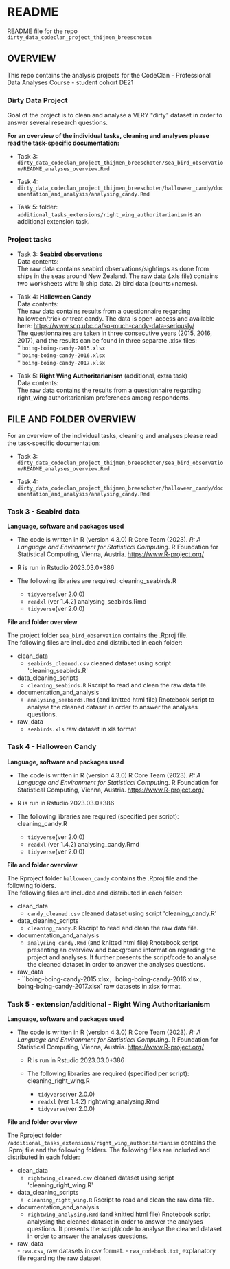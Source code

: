 # README 

README file for the repo `dirty_data_codeclan_project_thijmen_breeschoten`

## OVERVIEW

This repo contains the analysis projects for the 
CodeClan - Professional Data Analyses Course - student cohort DE21

### Dirty Data Project

Goal of the project is to clean and analyse a VERY "dirty" dataset in order to answer 
several research questions.

__For an overview of the individual tasks, cleaning and analyses please read the task-specific
documentation:__

* Task 3: 
  `dirty_data_codeclan_project_thijmen_breeschoten/sea_bird_observation/README_analyses_overview.Rmd`
  
* Task 4:
  `dirty_data_codeclan_project_thijmen_breeschoten/halloween_candy/documentation_and_analysis/analysing_candy.Rmd`
  
* Task 5:
  folder: `additional_tasks_extensions/right_wing_authoritarianism` is an additional extension task.


### Project tasks

* Task 3: __Seabird observations__ <br>
          Data contents: <br>
          The raw data contains seabird observations/sightings as done from ships in the seas 
          around New Zealand. The raw data (.xls file) contains two worksheets with:
          1) ship data.
          2) bird data (counts+names).
          
* Task 4: __Halloween Candy__ <br>
          Data contents: <br>
          The raw data contains results from a questionnaire regarding halloween/trick or           treat candy.
          The data is open-access and available here: 
          https://www.scq.ubc.ca/so-much-candy-data-seriously/ <br>
          The questionnaires are taken in three consecutive years (2015, 2016, 2017), and
          the results can be found in three separate .xlsx files: <br>
          * `boing-boing-candy-2015.xlsx`   <br>
          * `boing-boing-candy-2016.xlsx`   <br>
          * `boing-boing-candy-2017.xlsx`   <br>
          
* Task 5: __Right Wing Authoritarianism__ (additional, extra task) <br>
          Data contents: <br>
          The raw data contains the results from a questionnaire regarding right_wing 
          authoritarianism preferences among respondents.

## FILE AND FOLDER OVERVIEW
For an overview of the individual tasks, cleaning and analyses please read the task-specific
documentation:

* Task 3: <br>
  `dirty_data_codeclan_project_thijmen_breeschoten/sea_bird_observation/README_analyses_overview.Rmd`
  
* Task 4: <br>
  `dirty_data_codeclan_project_thijmen_breeschoten/halloween_candy/documentation_and_analysis/analysing_candy.Rmd`
  
### Task 3 - Seabird data

**Language, software and packages used**

  * The code is written in R (version 4.3.0)
    R Core Team (2023). _R: A Language and Environment for Statistical Computing_. 
    R Foundation for Statistical Computing, Vienna, Austria.
   <https://www.R-project.org/>

  * R is run in Rstudio 2023.03.0+386 

  * The following libraries are required:
    cleaning_seabirds.R
      - `tidyverse`(ver 2.0.0)
      - `readxl` (ver 1.4.2)
    analysing_seabirds.Rmd
      - `tidyverse`(ver 2.0.0)
  
**File and folder overview**

  The project folder `sea_bird_observation` contains the .Rproj file. <br>
  The following files are included and distributed in each folder:

  * clean_data <br>
    - `seabirds_cleaned.csv` cleaned dataset using script 'cleaning_seabirds.R' <br>
  * data_cleaning_scripts <br>
    - `cleaning_seabirds.R` Rscript to read and clean the raw data file. <br>
  * documentation_and_analysis <br>
    - `analysing_seabirds.Rmd` (and knitted html file) Rnotebook script to analyse the
      cleaned dataset in order to answer the analyses questions. <br>
  * raw_data <br>
    - `seabirds.xls` raw dataset in xls format <br>
    
### Task 4 - Halloween Candy

**Language, software and packages used**

  * The code is written in R (version 4.3.0)
    R Core Team (2023). _R: A Language and Environment for Statistical Computing_. 
    R Foundation for Statistical Computing, Vienna, Austria.
    <https://www.R-project.org/>

  * R is run in Rstudio 2023.03.0+386 

  * The following libraries are required (specified per script):
    cleaning_candy.R
      - `tidyverse`(ver 2.0.0)
      - `readxl` (ver 1.4.2)
    analysing_candy.Rmd
      - `tidyverse`(ver 2.0.0)
  
**File and folder overview**

  The Rproject folder `halloween_candy` contains the .Rproj file and the following 
  folders. <br>
  The following files are included and distributed in each folder:

  * clean_data <br>
       - `candy_cleaned.csv` cleaned dataset using script 'cleaning_candy.R' <br>
  * data_cleaning_scripts <br>
       - `cleaning_candy.R` Rscript to read and clean the raw data file. <br>
  * documentation_and_analysis <br>
       - `analysing_candy.Rmd` (and knitted html file) Rnotebook script presenting an 
       overview and background information regarding the project and analyses. 
       It further presents the script/code to analyse the cleaned dataset in order 
       to answer the analyses questions. <br>
  * raw_data <br>
        - ``boing-boing-candy-2015.xlsx`, `boing-boing-candy-2016.xlsx`,                                       `boing-boing-candy-2017.xlsx` raw datasets in xlsx format. <br>
        
### Task 5 - extension/additional - Right Wing Authoritarianism

**Language, software and packages used**

* The code is written in R (version 4.3.0)
    R Core Team (2023). _R: A Language and Environment for Statistical Computing_. 
    R Foundation for Statistical Computing, Vienna, Austria.
    <https://www.R-project.org/>

  * R is run in Rstudio 2023.03.0+386 

  * The following libraries are required (specified per script):
    cleaning_right_wing.R
      - `tidyverse`(ver 2.0.0)
      - `readxl` (ver 1.4.2)
    rightwing_analysing.Rmd
      - `tidyverse`(ver 2.0.0)
      
**File and folder overview**

  The Rproject folder `/additional_tasks_extensions/right_wing_authoritarianism` 
  contains the .Rproj file and the following 
  folders.
  The following files are included and distributed in each folder:

  * clean_data <br>
       - `rightwing_cleaned.csv` cleaned dataset using script 'cleaning_right_wing.R' <br>
  * data_cleaning_scripts <br>
       - `cleaning_right_wing.R` Rscript to read and clean the raw data file. <br>
  * documentation_and_analysis <br>
       - `rightwing_analysing.Rmd` (and knitted html file) Rnotebook script analysing
       the cleaned dataset in order to answer the analyses questions. 
       It presents the script/code to analyse the cleaned dataset in order 
       to answer the analyses questions. <br>
  * raw_data <br>
        - `rwa.csv`, raw datasets in csv format. 
        - `rwa_codebook.txt`, explanatory file regarding the raw dataset <br>
